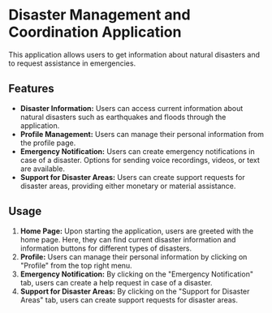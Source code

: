 # Disaster Management and Coordination Application

This application allows users to get information about natural disasters and to request assistance in emergencies.

## Features

- **Disaster Information:** Users can access current information about natural disasters such as earthquakes and floods through the application.
- **Profile Management:** Users can manage their personal information from the profile page.
- **Emergency Notification:** Users can create emergency notifications in case of a disaster. Options for sending voice recordings, videos, or text are available.
- **Support for Disaster Areas:** Users can create support requests for disaster areas, providing either monetary or material assistance.

## Usage

1. **Home Page:** Upon starting the application, users are greeted with the home page. Here, they can find current disaster information and information buttons for different types of disasters.
2. **Profile:** Users can manage their personal information by clicking on "Profile" from the top right menu.
3. **Emergency Notification:** By clicking on the "Emergency Notification" tab, users can create a help request in case of a disaster.
4. **Support for Disaster Areas:** By clicking on the "Support for Disaster Areas" tab, users can create support requests for disaster areas.



